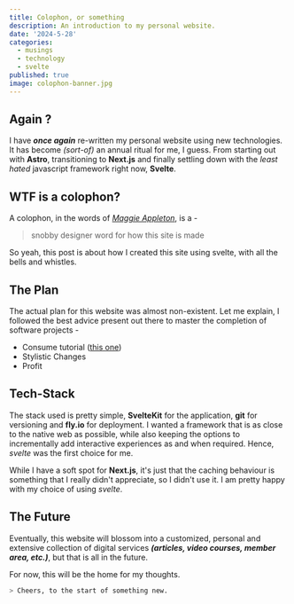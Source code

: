 ```yaml
---
title: Colophon, or something
description: An introduction to my personal website.
date: '2024-5-28'
categories:
  - musings
  - technology
  - svelte
published: true
image: colophon-banner.jpg
---
```


## Again ?

I have **_once again_** re-written my personal website using new technologies. It has become _(sort-of)_ an annual ritual for me, I guess. From starting out with **Astro**, transitioning to **Next.js** and finally settling down with the _least hated_ javascript framework right now, **Svelte**.

## WTF is a colophon?

A colophon, in the words of _[Maggie Appleton](https://maggieappleton.com)_, is a -

> snobby designer word for how this site is made

So yeah, this post is about how I created this site using svelte, with all the bells and whistles.

## The Plan

The actual plan for this website was almost non-existent. Let me explain, I followed the best advice present out there to master the completion of software projects -

- Consume tutorial ([this one](https://joyofcode.xyz/sveltekit-markdown-blog))
- Stylistic Changes
- Profit

## Tech-Stack

The stack used is pretty simple, **SvelteKit** for the application, **git** for versioning and **fly.io** for deployment. I wanted a framework that is as close to the native web as possible, while also keeping the options to incrementally add interactive experiences as and when required. Hence, _svelte_ was the first choice for me.

While I have a soft spot for **Next.js**, it's just that the caching behaviour is something that I really didn't appreciate, so I didn't use it. I am pretty happy with my choice of using _svelte_.

## The Future

Eventually, this website will blossom into a customized, personal and extensive collection of digital services **_(articles, video courses, member area, etc.)_**, but that is all in the future.

For now, this will be the home for my thoughts.

```sh
> Cheers, to the start of something new.
```
